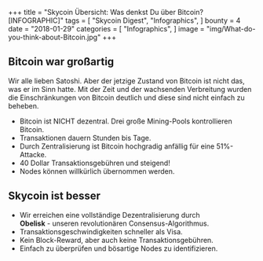 +++
title = "Skycoin Übersicht: Was denkst Du über Bitcoin? [INFOGRAPHIC]"
tags = [
    "Skycoin Digest",
    "Infographics",
]
bounty = 4
date = "2018-01-29"
categories = [
    "Infographics",
]
image = "img/What-do-you-think-about-Bitcoin.jpg"
+++

## Bitcoin war großartig

Wir alle lieben Satoshi. Aber der jetzige Zustand von Bitcoin ist nicht das, was er im Sinn hatte. Mit der Zeit und der wachsenden Verbreitung wurden die Einschränkungen von Bitcoin deutlich und diese sind nicht einfach zu beheben. 

  * Bitcoin ist NICHT dezentral. Drei große Mining-Pools kontrollieren Bitcoin. 
  * Transaktionen dauern Stunden bis Tage. 
  * Durch Zentralisierung ist Bitcoin hochgradig anfällig für eine 51%-Attacke. 
  * 40 Dollar Transaktionsgebühren und steigend! 
  * Nodes können willkürlich übernommen werden. 

## Skycoin ist besser

  * Wir erreichen eine vollständige Dezentralisierung durch</br>
   __Obelisk__ - unseren revolutionären Consensus-Algorithmus.
  * Transaktionsgeschwindigkeiten schneller als Visa.
  * Kein Block-Reward, aber auch keine Transaktionsgebühren.
  * Einfach zu überprüfen und bösartige Nodes zu identifizieren. 
